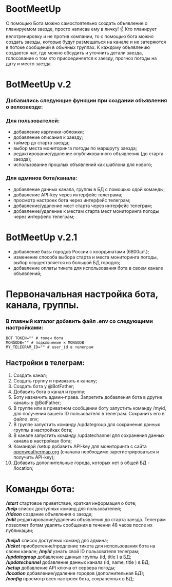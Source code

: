 # BootMeetUp

С помощью Бота можно самостоятельно создать объявление о планируемом заезде, просто написав ему в личку! ☝️
Кто планирует велотренировку и не против компании, то с помощью бота можно создать заезды, которые будут размещаться на канале и не затеряются в потоке сообщений в обычных группах. К каждому объявлению создается чат, где можно обсудить и уточнить детали заезда, голосование о том кто присоединяется к заезду, прогноз погоды на дату и место заезда.

# BotMeetUp v.2

### Добавились следующие функции при создании объявления о велозаезде:

### Для пользователей:

- добавление картинки-обложки;
- добавление описания к заезду;
- таймер до старта заезда;
- выбор места мониторинга погоды по маршруту заезда;
- редактирование/удаление опубликованного объявления (до старта заезда);
- использование прошлых объявлений как шаблона для нового;

### Для админов бота/канала:

- добавление данных канала, группы в БД с помощью одой команды;
- добавление API-key через интерфейс телеграма;
- просмотр настроек бота через интерфейс телеграм;
- добавление/удаление мест старта через интерфейс телеграм;
- добавление/удаление к местам старта мест мониторинга погоды через интерфейс телеграм;

# BotMeetUp v.2.1

- добавление базы городов России с координатами (6800шт.);
- изменение способа выбора старта и места мониторинга погоды, выбор осуществляется из большой БД городов;
- добавление оплаты тикета для использования бота в своем канале объявлений;

# Первоначальная настройка бота, канала, группы.

### В главный каталог добавить файл .env со следующими настройками:

```
BOT_TOKEN="" # токен бота
MONGODB="" # подключение к MONGODB
MY_TELEGRAM_ID="" # user_id в телеграм
```

## Настройки в телеграм:

1. Создать канал;
2. Создать группу и привязать к каналу;
3. Создать бота у @BotFather;
4. Добавить бота в канал и группу;
5. Боту назначить админ-права. Запретить добавления бота в другие каналы у @BotFather;
6. В группе или в приватном сообщении боту запустить команду /myid, для получения вашего ID пользователя в телеграм. Сохранить его в файле .env;
7. В группе запустить команду /updategroup для сохранения данных группы в настройках бота;
8. В канале запустить команду /updatechannel для сохранения данных канала в настройках бота;
9. Командой /setup добавить API-key для мониторинга с сайта [openweathermap.org](https://openweathermap.org/api) (сначала необходимо зарегистрироваться и получить API-key);
10. Добавить дополнительные города, которых нет в общей БД - /location;

# Команды бота:

**_/start_** стартовое приветствие, краткая информация о боте;  
**_/help_** список доступных команд для пользователей;  
**_/rideon_** создание объявления о заезде;  
**_/edit_** редактирование/удаления объявления до старта заезда. Телеграм позволяет ботам удалять сообщения в течении 48 часов после их публикации;

**_/helpA_** список доступных команд для админа;  
**_/ticket_** приобретение/продление тикета для использования бота на своем канале;
**_/myid_** узнать свой ID пользователя телеграм;  
**_/updategroup_** добавление данных группы (id, title ) в БД;  
**_/updatechannel_** добавление данных канала (id, name, title ) в БД;  
**_/setup_** добавление API ключа от сервера погоды;  
**_/location_** добавление/удаление городов (дополнительная БД);  
**_/config_** просмотр всех настроек бота, сохраненных в БД;

